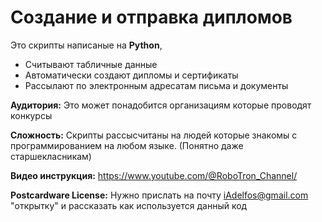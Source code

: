 # Cоздание и отправка  дипломов

Это скрипты написаные на **Python**,

* Считывают табличные данные
* Автоматически создают дипломы и сертификаты
* Рассылают по электронным адресатам письма и документы

**Аудитория:**
Это может понадобится организациям которые проводят
конкурсы

**Сложность:**
Скрипты рассысчитаны на людей которые знакомы с программированием
на любом языке. (Понятно даже старшекласникам)

**Видео инструкция:**
https://www.youtube.com/@RoboTron_Channel/

**Postcardware License:**
Нужно прислать на почту iAdelfos@gmail.com "открытку" и рассказать как используется
данный код

